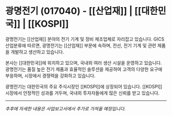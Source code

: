 # 광명전기 (017040) - [[산업재]] | [[대한민국]] | [[KOSPI]]

광명전기는 [[산업재]] 분야의 전기 기계 및 장비 제조업체로 자리잡고 있습니다. GICS 산업분류에 따르면, 광명전기는 [[산업재]] 부문에 속하며, 전선, 전기 기계 및 관련 제품을 개발하고 생산하고 있습니다.

본사는 [[대한민국]]에 위치하고 있으며, 국내외 여러 생산 시설을 운영하고 있습니다. 광명전기는 품질 높은 전기 제품과 효율적인 솔루션을 제공하여 고객의 다양한 요구에 부응하며, 시장에서 경쟁력을 강화하고 있습니다.

광명전기는 대한민국의 주요 주식시장인 [[KOSPI]]에 상장되어 있습니다. [[KOSPI]] 시장에서 안정적인 성과를 거두며, 국내외 투자자들에게 많은 신뢰를 받고 있습니다.

---

*추후에 자세한 내용은 사업보고서에서 추가로 가져올 예정입니다.*